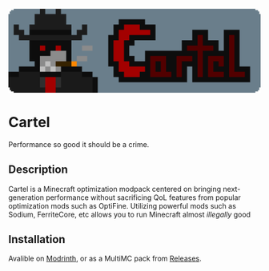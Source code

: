 ![Cartel](icons/logo.png)

# Cartel

Performance so good it should be a crime. 

## Description

Cartel is a Minecraft optimization modpack centered on bringing next-generation performance without sacrificing QoL features from popular optimization mods such as OptiFine. Utilizing powerful mods such as Sodium, FerriteCore, etc allows you to run Minecraft almost *illegally* good

## Installation

Avalible on [Modrinth](https://modrinth.com/modpack/cartel), or as a MultiMC pack from [Releases](releases).